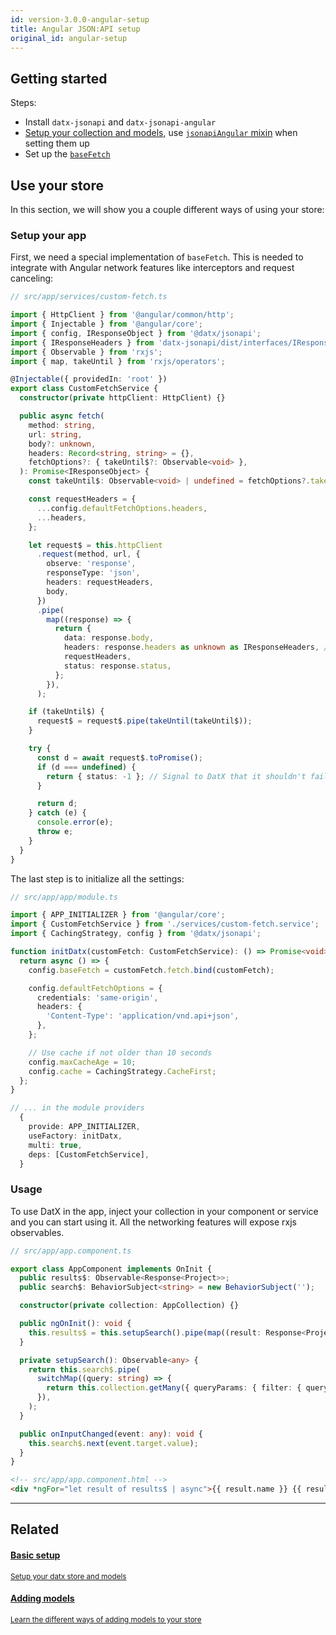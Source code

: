 ```yaml
---
id: version-3.0.0-angular-setup
title: Angular JSON:API setup
original_id: angular-setup
---
```


## Getting started

Steps:

- Install `datx-jsonapi` and `datx-jsonapi-angular`
- [Setup your collection and models](./basic-setup), use [`jsonapiAngular` mixin](../jsonapi-angular/mixin.md) when setting them up
- Set up the [`baseFetch`](../jsonapi-angular/base-fetch.md)

## Use your store

In this section, we will show you a couple different ways of using your store:

### Setup your app

First, we need a special implementation of `baseFetch`. This is needed to integrate with Angular network features like interceptors and request canceling:

```ts
// src/app/services/custom-fetch.ts

import { HttpClient } from '@angular/common/http';
import { Injectable } from '@angular/core';
import { config, IResponseObject } from '@datx/jsonapi';
import { IResponseHeaders } from 'datx-jsonapi/dist/interfaces/IResponseHeaders';
import { Observable } from 'rxjs';
import { map, takeUntil } from 'rxjs/operators';

@Injectable({ providedIn: 'root' })
export class CustomFetchService {
  constructor(private httpClient: HttpClient) {}

  public async fetch(
    method: string,
    url: string,
    body?: unknown,
    headers: Record<string, string> = {},
    fetchOptions?: { takeUntil$?: Observable<void> },
  ): Promise<IResponseObject> {
    const takeUntil$: Observable<void> | undefined = fetchOptions?.takeUntil$;

    const requestHeaders = {
      ...config.defaultFetchOptions.headers,
      ...headers,
    };

    let request$ = this.httpClient
      .request(method, url, {
        observe: 'response',
        responseType: 'json',
        headers: requestHeaders,
        body,
      })
      .pipe(
        map((response) => {
          return {
            data: response.body,
            headers: response.headers as unknown as IResponseHeaders, // The interface actually matches
            requestHeaders,
            status: response.status,
          };
        }),
      );

    if (takeUntil$) {
      request$ = request$.pipe(takeUntil(takeUntil$));
    }

    try {
      const d = await request$.toPromise();
      if (d === undefined) {
        return { status: -1 }; // Signal to DatX that it shouldn't fail, but shouldn't cache either
      }

      return d;
    } catch (e) {
      console.error(e);
      throw e;
    }
  }
}
```

The last step is to initialize all the settings:

```ts
// src/app/app/module.ts

import { APP_INITIALIZER } from '@angular/core';
import { CustomFetchService } from './services/custom-fetch.service';
import { CachingStrategy, config } from '@datx/jsonapi';

function initDatx(customFetch: CustomFetchService): () => Promise<void> {
  return async () => {
    config.baseFetch = customFetch.fetch.bind(customFetch);

    config.defaultFetchOptions = {
      credentials: 'same-origin',
      headers: {
        'Content-Type': 'application/vnd.api+json',
      },
    };

    // Use cache if not older than 10 seconds
    config.maxCacheAge = 10;
    config.cache = CachingStrategy.CacheFirst;
  };
}

// ... in the module providers
  {
    provide: APP_INITIALIZER,
    useFactory: initDatx,
    multi: true,
    deps: [CustomFetchService],
  }

```

### Usage

To use DatX in the app, inject your collection in your component or service and you can start using it. All the networking features will expose rxjs observables.

```ts
// src/app/app.component.ts

export class AppComponent implements OnInit {
  public results$: Observable<Response<Project>>;
  public search$: BehaviorSubject<string> = new BehaviorSubject('');

  constructor(private collection: AppCollection) {}

  public ngOnInit(): void {
    this.results$ = this.setupSearch().pipe(map((result: Response<Project>) => result.data));
  }

  private setupSearch(): Observable<any> {
    return this.search$.pipe(
      switchMap((query: string) => {
        return this.collection.getMany({ queryParams: { filter: { query } } });
      }),
    );
  }

  public onInputChanged(event: any): void {
    this.search$.next(event.target.value);
  }
}
```

```html
<!-- src/app/app.component.html -->
<div *ngFor="let result of results$ | async">{{ result.name }} {{ result.meta.id }}</div>
```

---

## Related

<div class="docs-card">
  <a href="/docs/examples/basic-setup">
    <h4>Basic setup</h4>
    <small>Setup your datx store and models</small>
  </a>
</div>
<div class="docs-card">
  <a href="/docs/examples/adding-models">
    <h4>Adding models</h4>
    <small>Learn the different ways of adding models to your store</small>
  </a>
</div>
